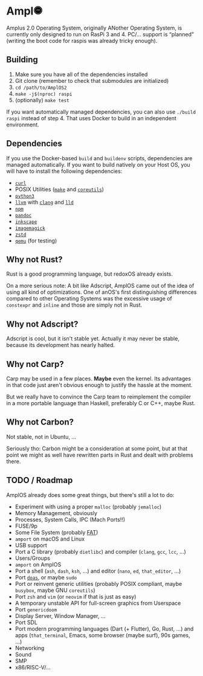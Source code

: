 # Ampl<img width=24pt src=logo.png />

Amplus 2.0 Operating System, originally ANother Operating System, is currently
only designed to run on RasPi 3 and 4. PC/… support is “planned” (writing the
boot code for raspis was already tricky enough).

## Building

1. Make sure you have all of the dependencies installed
2. Git clone (remember to check that submodules are initialized)
3. `cd /path/to/AmplOS2`
4. `make -j$(nproc) raspi`
5. (optionally) `make test`

If you want automatically managed dependencies, you can also use `./build raspi`
instead of step 4. That uses Docker to build in an independent environment.

## Dependencies

If you use the Docker-based `build` and `buildenv` scripts, dependencies are
managed automatically. If you want to build natively on your Host OS, you will
have to install the following dependencies:

- [`curl`](https://curl.se)
- POSIX Utilities ([`make`](https://www.gnu.org/software/make/) and
  [`coreutils`](https://www.gnu.org/software/coreutils/))
- [`python3`](https://www.python.org)
- [`llvm`](https://llvm.org) with [`clang`](https://clang.llvm.org) and
  [`lld`](https://lld.llvm.org)
- [`npm`](https://nodejs.org)
- [`pandoc`](https://pandoc.org)
- [`inkscape`](https://inkscape.org)
- [`imagemagick`](https://imagemagick.org)
- [`zstd`](https://facebook.github.io/zstd/)
- [`qemu`](https://www.qemu.org) (for testing)

## Why not Rust?

Rust is a good programming language, but redoxOS already exists.

On a more serious note: A bit like Adscript, AmplOS came out of the idea of
using all kind of optimizations. One of anOS's first distinguishing differences
compared to other Operating Systems was the excessive usage of `constexpr` and
`inline` and those are simply not in Rust.

## Why not Adscript?

Adscript is cool, but it isn't stable yet. Actually it may never be stable,
because its development has nearly halted.

## Why not Carp?

Carp may be used in a few places. **Maybe** even the kernel. Its advantages in
that code just aren't obvious enough to justify the hassle at the moment.

But we really have to convince the Carp team to reimplement the compiler in a
more portable language than Haskell, preferably C or C++, maybe Rust.

## Why not Carbon?

Not stable, not in Ubuntu, …

Seriously tho: Carbon might be a consideration at some point, but at that point
we might as well have rewritten parts in Rust and dealt with problems there.

## TODO / Roadmap

AmplOS already does some great things, but there's still a lot to do:

- Experiment with using a proper `malloc` (probably `jemalloc`)
- Memory Management, obviously
- Processes, System Calls, IPC (Mach Ports!!)
- FUSE/9p
- Some File System (probably [FAT](https://github.com/AmplOS2/ampfat))
- `amport` on macOS and Linux
- USB support
- Port a C library (probably `dietlibc`) and compiler (`clang`, `gcc`, `lcc`,
  ...)
- Users/Groups
- `amport` on AmplOS
- Port a shell (`ash`, `dash`, `ksh`, ...) and editor (`nano`, `ed`,
  `that_editor`, ...)
- Port [`doas`](https://github.com/AmplOS2/doas), or maybe `sudo`
- Port or reinvent generic utilities (probably POSIX compliant, maybe `busybox`,
  maybe GNU `coreutils`)
- Port `zsh` and `vim` (or `neovim` if that is just as easy)
- A temporary unstable API for full-screen graphics from Userspace
- Port `genericdoom`
- Display Server, Window Manager, ...
- Port SDL
- Port modern programming languages (Dart (+ Flutter), Go, Rust, ...) and apps
  (`that_terminal`, Emacs, some browser (maybe surf), 90s games, ...)
- Networking
- Sound
- SMP
- x86/RISC-V/...
